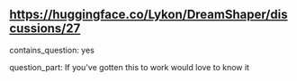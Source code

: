 ## https://huggingface.co/Lykon/DreamShaper/discussions/27

contains_question: yes

question_part: If you've gotten this to work would love to know it